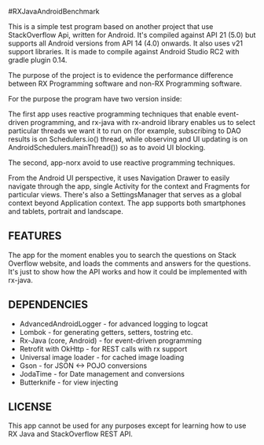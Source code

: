 #RXJavaAndroidBenchmark

This is a simple test program based on another project that use StackOverflow Api, written for Android. It's compiled against API 21 (5.0) but supports all Android versions from API 14 (4.0) onwards. It also uses v21 support libraries. It is made to compile against Android Studio RC2 with gradle plugin 0.14.

The purpose of the project is to evidence the performance difference between RX Programming software and non-RX Programming software.

For the purpose the program have two version inside:

The first app uses reactive programming techniques that enable event-driven programming, and rx-java with rx-android library enables us to select particular threads we want it to run on (for example, subscribing to DAO results is on Schedulers.io() thread, while observing and UI updating is on AndroidSchedulers.mainThread()) so as to avoid UI blocking.

The second, app-norx avoid to use reactive programming techniques.

From the Android UI perspective, it uses Navigation Drawer to easily navigate through the app, single Activity for the context and Fragments for particular views. There's also a SettingsManager that serves as a global context beyond Application context. The app supports both smartphones and tablets, portrait and landscape.

## FEATURES

The app for the moment enables you to search the questions on Stack Overflow website, and loads the comments and answers for the questions. It's just to show how the API works and how it could be implemented with rx-java.

## DEPENDENCIES

- AdvancedAndroidLogger - for advanced logging to logcat
- Lombok - for generating getters, setters, tostring etc.
- Rx-Java (core, Android) - for event-driven programming
- Retrofit with OkHttp - for REST calls with rx support
- Universal image loader - for cached image loading 
- Gson - for JSON <-> POJO conversions
- JodaTime - for Date management and conversions
- Butterknife - for view injecting

## LICENSE

This app cannot be used for any purposes except for learning how to use RX Java and StackOverflow REST API.